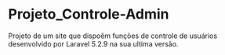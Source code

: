 # Projeto_Controle-Admin
Projeto de um site que dispoêm funções de controle de usuários desenvolvido por Laravel 5.2.9 na sua ultima versão.
